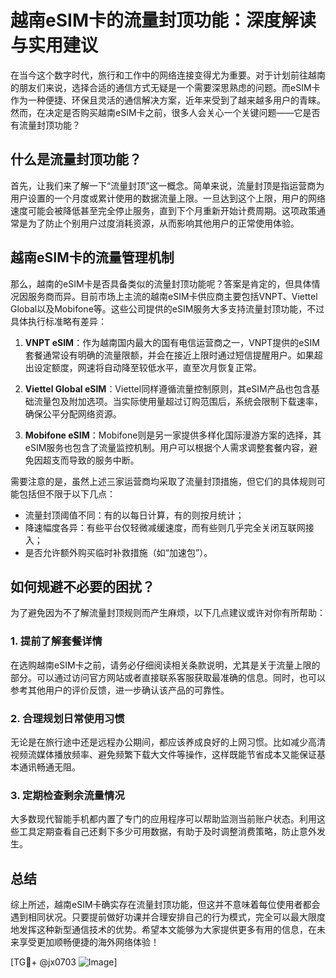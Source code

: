 # 越南eSIM卡的流量封顶功能：深度解读与实用建议

在当今这个数字时代，旅行和工作中的网络连接变得尤为重要。对于计划前往越南的朋友们来说，选择合适的通信方式无疑是一个需要深思熟虑的问题。而eSIM卡作为一种便捷、环保且灵活的通信解决方案，近年来受到了越来越多用户的青睐。然而，在决定是否购买越南eSIM卡之前，很多人会关心一个关键问题——它是否有流量封顶功能？

## 什么是流量封顶功能？

首先，让我们来了解一下“流量封顶”这一概念。简单来说，流量封顶是指运营商为用户设置的一个月度或累计使用的数据流量上限。一旦达到这个上限，用户的网络速度可能会被降低甚至完全停止服务，直到下个月重新开始计费周期。这项政策通常是为了防止个别用户过度消耗资源，从而影响其他用户的正常使用体验。

## 越南eSIM卡的流量管理机制

那么，越南的eSIM卡是否具备类似的流量封顶功能呢？答案是肯定的，但具体情况因服务商而异。目前市场上主流的越南eSIM卡供应商主要包括VNPT、Viettel Global以及Mobifone等。这些公司提供的eSIM服务大多支持流量封顶功能，不过具体执行标准略有差异：

1. **VNPT eSIM**：作为越南国内最大的国有电信运营商之一，VNPT提供的eSIM套餐通常设有明确的流量限额，并会在接近上限时通过短信提醒用户。如果超出设定额度，网速将自动降至较低水平，直至次月恢复正常。
   
2. **Viettel Global eSIM**：Viettel同样遵循流量控制原则，其eSIM产品也包含基础流量包及附加选项。当实际使用量超过订购范围后，系统会限制下载速率，确保公平分配网络资源。

3. **Mobifone eSIM**：Mobifone则是另一家提供多样化国际漫游方案的选择，其eSIM服务也包含了流量监控机制。用户可以根据个人需求调整套餐内容，避免因超支而导致的服务中断。

需要注意的是，虽然上述三家运营商均采取了流量封顶措施，但它们的具体规则可能包括但不限于以下几点：
- 流量封顶阈值不同：有的以每日计算，有的则按月统计；
- 降速幅度各异：有些平台仅轻微减缓速度，而有些则几乎完全关闭互联网接入；
- 是否允许额外购买临时补救措施（如“加速包”）。

## 如何规避不必要的困扰？

为了避免因为不了解流量封顶规则而产生麻烦，以下几点建议或许对你有所帮助：

### 1. 提前了解套餐详情
在选购越南eSIM卡之前，请务必仔细阅读相关条款说明，尤其是关于流量上限的部分。可以通过访问官方网站或者直接联系客服获取最准确的信息。同时，也可以参考其他用户的评价反馈，进一步确认该产品的可靠性。

### 2. 合理规划日常使用习惯
无论是在旅行途中还是远程办公期间，都应该养成良好的上网习惯。比如减少高清视频流媒体播放频率、避免频繁下载大文件等操作，这样既能节省成本又能保证基本通讯畅通无阻。

### 3. 定期检查剩余流量情况
大多数现代智能手机都内置了专门的应用程序可以帮助监测当前账户状态。利用这些工具定期查看自己还剩下多少可用数据，有助于及时调整消费策略，防止意外发生。

## 总结

综上所述，越南eSIM卡确实存在流量封顶功能，但这并不意味着每位使用者都会遇到相同状况。只要提前做好功课并合理安排自己的行为模式，完全可以最大限度地发挥这种新型通信技术的优势。希望本文能够为大家提供更多有用的信息，在未来享受更加顺畅便捷的海外网络体验！

[TG💪+ @jx0703 ![Image](https://github.com/user-attachments/assets/dbca1d08-cadb-493c-b0ec-ad6f7a83f270)]